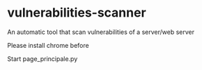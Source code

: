 # vulnerabilities-scanner
An automatic tool that scan vulnerabilities of a server/web server

Please install chrome before

Start page_principale.py
